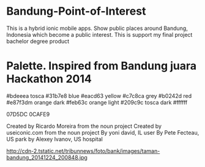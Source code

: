 # Bandung-Point-of-Interest
This is a hybrid ionic mobile apps. Show public places around Bandung, Indonesia which become a public interest. This is support my final project bachelor degree product


# Palette. Inspired from Bandung juara Hackathon 2014

#bdeeea tosca
#31b7e8 blue 
#eacd63 yellow
#c7c8ca grey
#b0242d red
#e87f3dm orange dark
#feb63c orange light
#209c9c tosca dark
#ffffff 

07D5DC
0CAFE9


Created by Ricardo Moreira from the noun project
Created by useiconic.com from the noun project
By yoni david, IL user
By Pete Fecteau, US park
by Alexey Ivanov, US hospital


http://cdn-2.tstatic.net/tribunnews/foto/bank/images/taman-bandung_20141224_200848.jpg